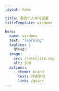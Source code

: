 ```yaml
---
layout: home

title: 君的个人学习部署
titleTemplate: wisdomz

hero:
  name: wisdomz
  text: "learning"
  tagline: |
    学不动！
  image:
    src: /satellite.svg
    alt: JUN
  actions:
    - theme: brand
      text: 开始学习
      link: /guide
---
```


<script setup>

const members = [
  {
    avatar: '/satellite.svg',
    name: 'Jun',
    title: '文档',
    desc: '',
  }
]
</script>

